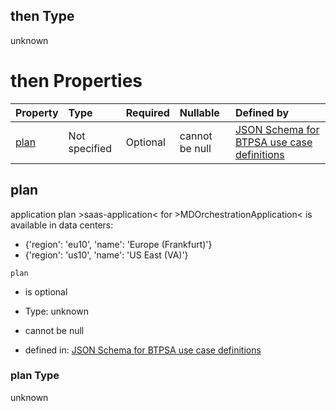 ## then Type

unknown

# then Properties

| Property      | Type          | Required | Nullable       | Defined by                                                                                                                                                                                                                                      |
| :------------ | :------------ | :------- | :------------- | :---------------------------------------------------------------------------------------------------------------------------------------------------------------------------------------------------------------------------------------------- |
| [plan](#plan) | Not specified | Optional | cannot be null | [JSON Schema for BTPSA use case definitions](btpsa-usecase-properties-services-items-allof-2-then-allof-32-then-allof-0-then-properties-plan.md "undefined#/properties/services/items/allOf/2/then/allOf/32/then/allOf/0/then/properties/plan") |

## plan

application plan >saas-application< for >MDOrchestrationApplication< is available in data centers:

*   {'region': 'eu10', 'name': 'Europe (Frankfurt)'}
*   {'region': 'us10', 'name': 'US East (VA)'}

`plan`

*   is optional

*   Type: unknown

*   cannot be null

*   defined in: [JSON Schema for BTPSA use case definitions](btpsa-usecase-properties-services-items-allof-2-then-allof-32-then-allof-0-then-properties-plan.md "undefined#/properties/services/items/allOf/2/then/allOf/32/then/allOf/0/then/properties/plan")

### plan Type

unknown
